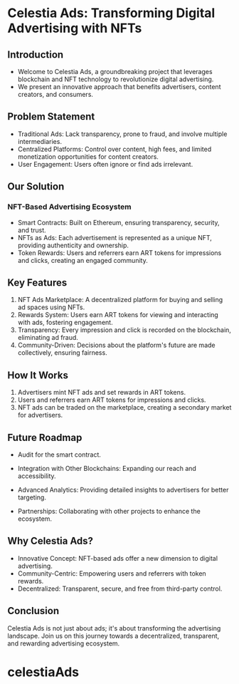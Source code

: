 

# Celestia Ads: Transforming Digital Advertising with NFTs

## Introduction

- Welcome to Celestia Ads, a groundbreaking project that leverages blockchain and NFT technology to revolutionize digital advertising.
- We present an innovative approach that benefits advertisers, content creators, and consumers.

## Problem Statement

- Traditional Ads: Lack transparency, prone to fraud, and involve multiple intermediaries.
- Centralized Platforms: Control over content, high fees, and limited monetization opportunities for content creators.
- User Engagement: Users often ignore or find ads irrelevant.

## Our Solution

### NFT-Based Advertising Ecosystem

- Smart Contracts: Built on Ethereum, ensuring transparency, security, and trust.
- NFTs as Ads: Each advertisement is represented as a unique NFT, providing authenticity and ownership.
- Token Rewards: Users and referrers earn ART tokens for impressions and clicks, creating an engaged community.

## Key Features

1. NFT Ads Marketplace: A decentralized platform for buying and selling ad spaces using NFTs.
2. Rewards System: Users earn ART tokens for viewing and interacting with ads, fostering engagement.
3. Transparency: Every impression and click is recorded on the blockchain, eliminating ad fraud.
4. Community-Driven: Decisions about the platform's future are made collectively, ensuring fairness.

## How It Works

1. Advertisers mint NFT ads and set rewards in ART tokens.
2. Users and referrers earn ART tokens for impressions and clicks.
3. NFT ads can be traded on the marketplace, creating a secondary market for advertisers.


## Future Roadmap
- Audit for the smart contract.

- Integration with Other Blockchains: Expanding our reach and accessibility.
- Advanced Analytics: Providing detailed insights to advertisers for better targeting.
- Partnerships: Collaborating with other projects to enhance the ecosystem.

## Why Celestia Ads?

- Innovative Concept: NFT-based ads offer a new dimension to digital advertising.
- Community-Centric: Empowering users and referrers with token rewards.
- Decentralized: Transparent, secure, and free from third-party control.

## Conclusion

Celestia Ads is not just about ads; it's about transforming the advertising landscape. Join us on this journey towards a decentralized, transparent, and rewarding advertising ecosystem.


# celestiaAds
